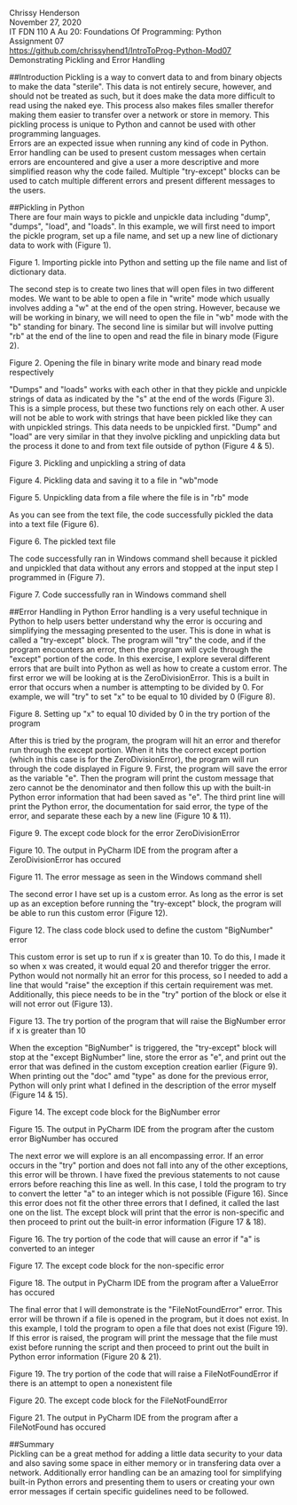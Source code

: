 Chrissy Henderson  
November 27, 2020  
IT FDN 110 A Au 20: Foundations Of Programming: Python  
Assignment 07  
https://github.com/chrissyhend1/IntroToProg-Python-Mod07  
Demonstrating Pickling and Error Handling  

##Introduction
Pickling is a way to convert data to and from binary objects to make the data "sterile". This data is not entirely secure, however, and should not be treated as such, but it does make the data more difficult to read using the naked eye. This process also makes files smaller therefor making them easier to transfer over a network or store in memory. This pickling process is unique to Python and cannot be used with other programming languages.  
Errors are an expected issue when running any kind of code in Python. Error handling can be used to present custom messages when certain errors are encountered and give a user a more descriptive and more simplified reason why the code failed. Multiple "try-except" blocks can be used to catch multiple different errors and present different messages to the users. 

##Pickling in Python  
There are four main ways to pickle and unpickle data including "dump", "dumps", "load", and "loads". In this example, we will first need to import the pickle program, set up a file name, and set up a new line of dictionary data to work with (Figure 1).

 
Figure 1. Importing pickle into Python and setting up the file name and list of dictionary data.

The second step is to create two lines that will open files in two different modes. We want to be able to open a file in "write" mode which usually involves adding a "w" at the end of the open string. However, because we will be working in binary, we will need to open the file in "wb" mode with the "b" standing for binary. The second line is similar but will involve putting "rb" at the end of the line to open and read the file in binary mode (Figure 2).

 
Figure 2. Opening the file in binary write mode and binary read mode respectively

"Dumps" and "loads" works with each other in that they pickle and unpickle strings of data as indicated by the "s" at the end of the words (Figure 3). This is a simple process, but these two functions rely on each other. A user will not be able to work with strings that have been pickled like they can with unpickled strings. This data needs to be unpickled first. "Dump" and "load" are very similar in that they involve pickling and unpickling data but the process it done to and from text file outside of python (Figure 4 & 5). 

 
Figure 3. Pickling and unpickling a string of data
 
Figure 4. Pickling data and saving it to a file in "wb"mode
 
Figure 5. Unpickling data from a file where the file is in "rb" mode

As you can see from the text file, the code successfully pickled the data into a text file (Figure 6).

 
Figure 6. The pickled text file

The code successfully ran in Windows command shell because it pickled and unpickled that data without any errors and stopped at the input step I programmed in (Figure 7).

 
Figure 7. Code successfully ran in Windows command shell

##Error Handling in Python
Error handling is a very useful technique in Python to help users better understand why the error is occuring and simplifying the messaging presented to the user. This is done in what is called a "try-except" block. The program will "try" the code, and if the program encounters an error, then the program will cycle through the "except" portion of the code. In this exercise, I explore several different errors that are built into Python as well as how to create a custom error.
The first error we will be looking at is the ZeroDivisionError. This is a built in error that occurs when a number is attempting to be divided by 0. For example, we will "try" to set "x" to be equal to 10 divided by 0 (Figure 8).

 
Figure 8. Setting up "x" to equal 10 divided by 0 in the try portion of the program

After this is tried by the program, the program will hit an error and therefor run through the except portion. When it hits the correct except portion (which in this case is for the ZeroDivisionError), the program will run through the code displayed in Figure 9. First, the program will save the error as the variable "e". Then the program will print the custom message that zero cannot be the denominator and then follow this up with the built-in Python error information that had been saved as "e". The third print line will print the Python error, the documentation for said error, the type of the error, and separate these each by a new line (Figure 10 & 11).

 
Figure 9. The except code block for the error ZeroDivisionError
 
Figure 10. The output in PyCharm IDE from the program after a ZeroDivisionError has occured
 
Figure 11. The error message as seen in the Windows command shell

The second error I have set up is a custom error. As long as the error is set up as an exception before running the "try-except" block, the program will be able to run this custom error (Figure 12).

 
Figure 12. The class code block used to define the custom "BigNumber" error

This custom error is set up to run if x is greater than 10. To do this, I made it so when x was created, it would equal 20 and therefor trigger the error. Python would not normally hit an error for this process, so I needed to add a line that would "raise" the exception if this certain requirement was met. Additionally, this piece needs to be in the "try" portion of the block or else it will not error out (Figure 13).

 
Figure 13. The try portion of the program that will raise the BigNumber error if x is greater than 10

When the exception "BigNumber" is triggered, the "try-except" block will stop at the "except BigNumber" line, store the error as "e", and print out the error that was defined in the custom exception creation earlier (Figure 9). When printing out the "doc" amd "type" as done for the previous error, Python will only print what I defined in the description of the error myself (Figure 14 & 15).

 
Figure 14. The except code block for the BigNumber error

 
Figure 15. The output in PyCharm IDE from the program after the custom error BigNumber has occured

The next error we will explore is an all encompassing error. If an error occurs in the "try" portion and does not fall into any of the other exceptions, this error will be thrown. I have fixed the previous statements to not cause errors before reaching this line as well. In this case, I told the program to try to convert the letter "a" to an integer which is not possible (Figure 16). Since this error does not fit the other three errors that I defined, it called the last one on the list. The except block will print that the error is non-specific and then proceed to print out the built-in error information (Figure 17 & 18).

 
Figure 16. The try portion of the code that will cause an error if "a" is converted to an integer
 
Figure 17. The except code block for the non-specific error
 
Figure 18. The output in PyCharm IDE from the program after a ValueError has occured

The final error that I will demonstrate is the "FileNotFoundError" error. This error will be thrown if a file is opened in the program, but it does not exist. In this example, I told the program to open a file that does not exist (Figure 19). If this error is raised, the program will print the message that the file must exist before running the script and then proceed to print out the built in Python error information (Figure 20 & 21).

 
Figure 19. The try portion of the code that will raise a FileNotFoundError if there is an attempt to open a nonexistent file
 
Figure 20. The except code block for the FileNotFoundError
 
Figure 21. The output in PyCharm IDE from the program after a FileNotFound has occured  

##Summary  
Pickling can be a great method for adding a little data security to your data and also saving some space in either memory or in transfering data over a network. Additionally error handling can be an amazing tool for simplifying built-in Python errors and presenting them to users or creating your own error messages if certain specific guidelines need to be followed.
